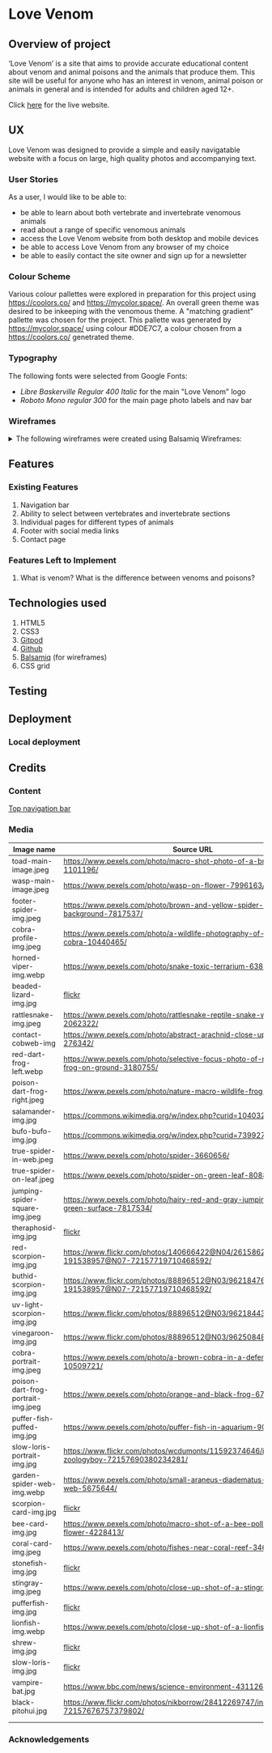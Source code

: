 # Love Venom
## Overview of project
‘Love Venom’ is a site that aims to provide accurate educational content about venom and animal poisons and the animals that produce them. This site will be useful for anyone who has an interest in venom, animal poison or animals in general and is intended for adults and children aged 12+.

<!-- Responsive mockup to go here -->

Click [here](https://dragon-fire-fly.github.io/venom/index.html) for the live website.

## UX
Love Venom was designed to provide a simple and easily navigatable website with a focus on large, high quality photos and accompanying text.
### User Stories
As a user, I would like to be able to:
- be able to learn about both vertebrate and invertebrate venomous animals
- read about a range of specific venomous animals
- access the Love Venom website from both desktop and mobile devices
- be able to access Love Venom from any browser of my choice
- be able to easily contact the site owner and sign up for a newsletter

### Colour Scheme
Various colour pallettes were explored in preparation for this project using https://coolors.co/ and https://mycolor.space/. An overall green theme was desired to be inkeeping with the venomous theme. A "matching gradient" pallette was chosen for the project. This pallette was generated by https://mycolor.space/ using colour #DDE7C7, a colour chosen from a https://coolors.co/ genetrated theme.
<!-- Insert final theme here once decided -->

### Typography
The following fonts were selected from Google Fonts:
- _Libre Baskerville Regular 400 Italic_ for the main "Love Venom" logo
- _Roboto Mono regular 300_ for the main page photo labels and nav bar

### Wireframes
<details>
<summary>
The following wireframes were created using Balsamiq Wireframes:</summary>

| Name  | Wireframe  |
|---|---|
| Simple Sitemap  | ![a simplified sitemap](documentation/wireframes/sitemap_simple_wireframe.png)  | 
|  Expanded Sitemap |  ![sitemap](documentation/wireframes/sitemap_wireframe.png) |
| Home page | ![a wireframe of the home page](documentation/wireframes/home_wireframe.png)  |
| Vertebrates page  | ![a wireframe of the vertebrates page](documentation/wireframes/vertebrates_wireframe.png)  |
| Invertebrates page  | ![a wireframe of the invertebrates page](documentation/wireframes/invertebrates_wireframe.png) |
| Example page (reptiles)  | ![a wireframe example of an inner page (reptiles)](documentation/wireframes/reptiles_wireframe.png)  |
| Contact page  | ![a wireframe of the contact page](documentation/wireframes/contact_wireframe.png)  |

</details>

## Features
<!-- Briefly explain the project here -->

### Existing Features
1. Navigation bar
2. Ability to select between vertebrates and invertebrate sections
3. Individual pages for different types of animals
4. Footer with social media links
5. Contact page

### Features Left to Implement
1. What is venom? What is the difference between venoms and poisons?

## Technologies used
1. HTML5
2. CSS3
3. [Gitpod](https://gitpod.io/)
4. [Github](https://github.com/)
5. [Balsamiq](https://balsamiq.com/) (for wireframes)
6. CSS grid

## Testing
<!-- Link to seperate testing file -->

## Deployment

### Local deployment

## Credits

### Content
[Top navigation bar](https://www.w3schools.com/howto/howto_js_topnav_responsive.asp)

### Media
<!-- Images and video credits go here -->

| Image name  | Source URL  |
|---|---|
| toad-main-image.jpeg  | https://www.pexels.com/photo/macro-shot-photo-of-a-brown-frog-1101196/  |
| wasp-main-image.jpeg  | https://www.pexels.com/photo/wasp-on-flower-7996163/  |
| footer-spider-img.jpeg  | https://www.pexels.com/photo/brown-and-yellow-spider-on-blue-background-7817537/  |
| cobra-profile-img.jpeg  | https://www.pexels.com/photo/a-wildlife-photography-of-an-indian-cobra-10440465/  |
| horned-viper-img.webp  | https://www.pexels.com/photo/snake-toxic-terrarium-63851/  |
| beaded-lizard-img.jpg  | [flickr](https://www.flickr.com/photos/anguskirk/3864249029/in/photolist-6TthBg-6MEvdf-hjkDC-bwhxkx-bwhw9D-9hMcsG-bBvW5F-LZzK8A-4fAyuv-8M52mJ-6qVMoq-9hdCaX-5NCTGz-bWnnCX-wjQRuP-9hgKCU-of21SN-x73Ggz-7ronm8-x5q5if-xenj5Z-ow7ZhS-a41fYS-otrQVT-4FrCop-bWnpMT-7rsmRy-JFSkvv-6qBFcY-5WeQbP-4gQJFP-o8QREu-pVjRq2-d9Snbs-6U2534-jQYfub-cdJJe7-5qQSAD-oSVAoR-oeUNn8-8sDR3-emEGut-ovQDSZ-GNgH2F-oy7WQ4-wQqesd-7nxkuV-ovWpjE-8vvGDf-owdvcQ)  |
| rattlesnake-img.jpeg  | https://www.pexels.com/photo/rattlesnake-reptile-snake-wild-animal-2062322/  |
| contact-cobweb-img  |  https://www.pexels.com/photo/abstract-arachnid-close-up-cobweb-276342/ |
|  red-dart-frog-left.webp | https://www.pexels.com/photo/selective-focus-photo-of-red-and-blue-frog-on-ground-3180755/  |
| poison-dart-frog-right.jpeg  | https://www.pexels.com/photo/nature-macro-wildlife-frog-3180748/  |
| salamander-img.jpg  | https://commons.wikimedia.org/w/index.php?curid=1040324  |
| bufo-bufo-img.jpg  | https://commons.wikimedia.org/w/index.php?curid=73992756  |
| true-spider-in-web.jpeg  | https://www.pexels.com/photo/spider-3660656/  |
| true-spider-on-leaf.jpeg  | https://www.pexels.com/photo/spider-on-green-leaf-8088890/  |
| jumping-spider-square-img.jpeg  | https://www.pexels.com/photo/hairy-red-and-gray-jumping-spider-on-green-surface-7817534/  |
| theraphosid-img.jpg  | [flickr](https://www.flickr.com/photos/29320962@N07/4218592137/in/photolist-7qMotc-7ne3My-4CSvyU-RSyKHb-7L1cLe-2gNPGDJ-2n7Wrx6-C7c9r-9fBtmV-7sivQT-2hvdihX-7q2jdi-k5TYkn-7L1isx-5jiWHy-9jKbVA-8RkaT2-7mmKfC-8UNTny-6RuQH-7X2bxu-4mMGV-7JzeqP-eutk85-fqZvqx-4nxobV-5zECJi-26BV8FW-tc6wg-6wiM6M-tvHsAP-bT49Dz-N44iyh-5hNwEy-FDfBr-9eaaWe-eCovGd-2bqJrh-6mycVg-754ESV-2bmbbV-3VugC-eCovP9-58Q5QW-8vVdQu-2bqF31-cNxtNh-71iMs-eCovWm-BBW7dV)  |
| red-scorpion-img.jpg  | https://www.flickr.com/photos/140666422@N04/26158625453/in/gallery-191538957@N07-72157719710468592/  |
| buthid-scorpion-img.jpg  | https://www.flickr.com/photos/88896512@N03/9621847695/in/gallery-191538957@N07-72157719710468592/  |
| uv-light-scorpion-img.jpg  | https://www.flickr.com/photos/88896512@N03/9621844341/  |
| vinegaroon-img.jpg  | https://www.flickr.com/photos/88896512@N03/9625084816/  |
| cobra-portrait-img.jpeg  | https://www.pexels.com/photo/a-brown-cobra-in-a-defensive-position-10509721/  |
| poison-dart-frog-portrait-img.jpeg  | https://www.pexels.com/photo/orange-and-black-frog-674318/  |
| puffer-fish-puffed-img.jpg  | https://www.pexels.com/photo/puffer-fish-in-aquarium-9004430/  |
| slow-loris-portrait-img.jpg  | https://www.flickr.com/photos/wcdumonts/11592374646/in/gallery-zoologyboy-72157690380234281/  |
| garden-spider-web-img.webp  | https://www.pexels.com/photo/small-araneus-diadematus-spider-on-thin-web-5675644/  |
| scorpion-card-img.jpg  | [flickr](https://www.flickr.com/photos/chrisparker2012/14963313385/in/photolist-oNfTKP-5JVpy8-5dopgR-bWMEtu-4DYihH-D8oR9-6xRgst-8htzm-7wG4x9-ZTufC-efhEng-uBPzkm-xunh7H-6DBAoz-2frJ1-nRWAES-cqB18C-a4FTn8-2w4rrh-6hQRqp-cQx6tC-NUNX2-pZsAsW-afaRg7-8kC5Zv-faDskc-4N1rvT-6DBCZX-26Tdyh-p5LEF5-NKokB-oNh3Qz-mw6fyH-p5LEAA-8kFhds-NJE6g-bkfF1g-bdDuii-pKdVjE-6W6BQ-7BELQ-4JaYWe-oFZnw2-c6z5D-cdJEPb-cdJFE9-cdJFYA-dmdTM5-2ZSD2W-NB4LVs)  |
| bee-card-img.jpg  | https://www.pexels.com/photo/macro-shot-of-a-bee-pollinating-on-a-flower-4228413/  |
| coral-card-img.jpeg  | https://www.pexels.com/photo/fishes-near-coral-reef-3468655/  |
| stonefish-img.jpg  | [flickr](https://www.flickr.com/photos/walkn/3192312691/in/photolist-5S6rkZ-Nqsdv8-wsfjy-FsbPF-q935KP-2wRV3o-5sykjk-9ccbEi-9cffgq-9ccckc-5eMHX3-4MmXRg-AQQRE-8qNqGw-gc7vkZ-9S6xf6-2mG7iLQ-arVgGU-8dbZUg-6yzvmu-9S9tfC-68Ha4L-RsBbN5-iY8qgf-4LbuCA-e9HFf9-7gUfQo-7gQj5H-4zEcSC-9ytoDr-2RrTf-5V1S3w-RsB4NU-S3hsgD-2ccTvW5-bkxjWT-cgrXko-6jsud4-4L6XDT-arSCUa-riRt6z-7pTHKA-FDuS9N-6xSP59-9cYidg-26pNsDS-27vDwxp-37tUAv-bu5K35-2jY3UZY)  |
| stingray-img.jpeg  | https://www.pexels.com/photo/close-up-shot-of-a-stingray-8837892/  |
| pufferfish-img.jpg  | [flickr](https://www.flickr.com/photos/scattered/26963773151/in/photolist-H5Gomx-akVosY-8WoeRq-8r41sp-aCQMb7-Pr7Sj5-7pTEss-4KtsNr-BS42F-aWKeZ8-aWKaFv-agGchV-3VPJiX-7qPjTR-7qTkm3-7qTmeh-7qTkKd-7qPnQT-7qTca9-7qTjm9-7qPmd4-7qThSo-3VU6cy-3VU9BS-akVs5f-29RGefW-3a32Nq-9nr6SW-s9wa4R-5zMMYV-3VPM6c-93XGGL-dyLx83-7qTeY1-7qTimC-u1nw8-7qPkuV-7qPjqH-27Stm9o-7qTdgw-66oh6r-3VPXjD-7qTdTL-7qPoPM-9tu4p7-HSwnCM-7qTcMm-9AV2Zg-7qPiqP-6BV3ZE)  |
| lionfish-img.webp  | https://www.pexels.com/photo/close-up-shot-of-a-lionfish-8856049/  |
| shrew-img.jpg  | [flickr](https://www.flickr.com/photos/gillesgonthier/6738152247/in/photolist-bgqMUK-gu5PAk-gvpniK-abzjSK-5vcNCc-cSx6XS-CKLia-CKLih-zemZ46-bAoz3U-bPicMa-hv2EdU-bQEooc-zmRzWG-q4i7vP-zo762N-SNo6i1-JQHJRD-KEipCX-RC1QHX-aLSnCF-29YkZDh-TAy4rL-aFCsZX-27H625-9e41cX-aB3esg-a7ndg9-7NMv25-bzLpb5-aMeytK-aQYH2v-8U3VSf-aJhUi6-aRoEs2-aGhLcZ-bzLooA-aEyNAM-amN3nd-8U3V2C-bLkQxB-aUsmHM-aB5UjQ-7URtLU-aNYDXv-aGhNza-aSxEQp-aS156e-aS16SX-adCTbZ)  |
| slow-loris-img.jpg  | [flickr](https://www.flickr.com/photos/vladimir_buynevich/44591761055/in/photolist-2aWqr1t-chDnLq-6xYn1E-JDsvSL-thSdC-thS5C-Gsbgz-6tFt7J-bEmULN-Gs6wm-3yMVYz-bTgBWv-potN4T-25327-tpkme-6fr1rW-9fyGQa-QbwxaE-Nyht1i-2aVLoT8-5MGdP4-Qbwsq9-98AjSS-3yMWgV-dAAtM-Gsbf4-rctqZD-2aVEMeH-2hg9tBH-2hg6REY-2hg6Rq9-hb13Bm-7PchWo-7PchPm-2hg6Rke-pEYmPr-VMbAh5-2hg8weH-dAB2T-2hg95hW-29xS6LA-2aVEQYg-2cn5GMB-NycS16-2be4gU1-2ceSZCC-zwaAGg-2aVEcWv-2hg6S6n-2hg9w41)  |
| vampire-bat.jpg  | https://www.bbc.com/news/science-environment-43112650  |
| black-pitohui.jpg  | https://www.flickr.com/photos/nikborrow/28412269747/in/album-72157676757379802/  |
|   |   |
|   |   |

### Acknowledgements